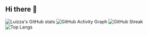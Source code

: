 ## Hi there 👋

<!--
**wannaluiza0201/wannaluiza0201** is a ✨ _special_ ✨ repository because its `README.md` (this file) appears on your GitHub profile.

Here are some ideas to get you started:

- 🔭 I’m currently working on ...
- 🌱 I’m currently learning ...
- 👯 I’m looking to collaborate on ...
- 🤔 I’m looking for help with ...
- 💬 Ask me about ...
- 📫 How to reach me: ...
- 😄 Pronouns: ...
- ⚡ Fun fact: ...
-->
![Luizza's GitHub stats](https://github-readme-stats.vercel.app/api?username=wannaluiza0201&show_icons=true&theme=dark)
![GitHub Activity Graph](https://github-readme-activity-graph.vercel.app/graph?username=wannaluiza0201&theme=react-dark)
![GitHub Streak](https://github-readme-streak-stats.herokuapp.com/?user=SEU_USUARIO&theme=dark)
![Top Langs](https://github-readme-stats.vercel.app/api/top-langs/?username=SEU_USUARIO&layout=compact&theme=dark)
